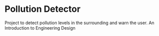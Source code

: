 # Pollution Detector
Project to detect pollution levels in the surrounding
and warn the user.
An Introduction to Engineering Design
